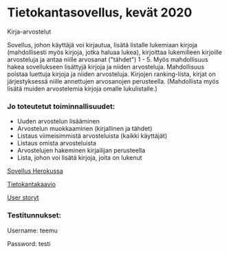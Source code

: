 # Tietokantasovellus, kevät 2020

Kirja-arvostelut

Sovellus, johon käyttäjä voi kirjautua, lisätä listalle lukemiaan kirjoja (mahdollisesti myös kirjoja, jotka haluaa lukea),
kirjoittaa lukemilleen kirjoille arvosteluja ja antaa niille arvosanat ("tähdet") 1 - 5. Myös mahdollisuus hakea sovellukseen lisättyjä kirjoja ja niiden arvosteluja. Mahdollisuus poistaa luettuja kirjoja ja niiden arvosteluja. Kirjojen ranking-lista, kirjat on järjestyksessä niille annettujen arvosanojen perusteella. (Mahdollista myös lisätä muiden arvostelemia kirjoja omalle lukulistalle.)

### Jo toteutetut toiminnallisuudet:

- Uuden arvostelun lisääminen
- Arvostelun muokkaaminen (kirjallinen ja tähdet)
- Listaus viimeisimmistä arvosteluista (kaikki käyttäjät)
- Listaus omista arvosteluista
- Arvostelujen hakeminen kirjailijan perusteella
- Lista, johon voi lisätä kirjoja, joita on lukenut

[Sovellus Herokussa](https://kirja-arvostelut.herokuapp.com/)

[Tietokantakaavio](https://github.com/Miniaya/Kirja-arvostelut/blob/master/documentation/tietokantakaavio(uusin).png)

[User storyt](https://github.com/Miniaya/Kirja-arvostelut/blob/master/documentation/userstoryt.md)

### Testitunnukset:
Username: teemu

Password: testi
